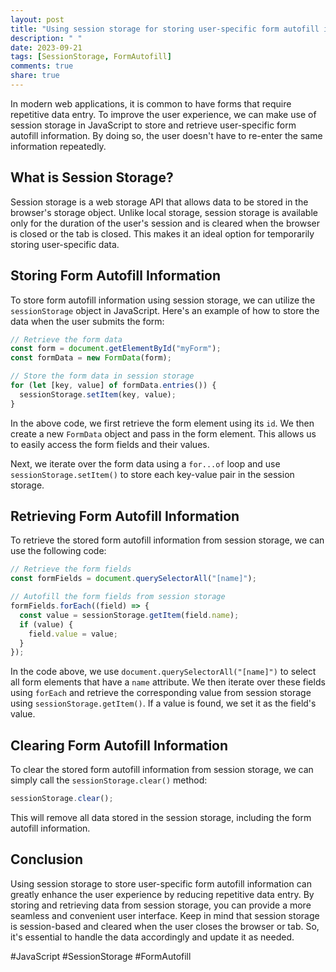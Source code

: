 ```yaml
---
layout: post
title: "Using session storage for storing user-specific form autofill information in JavaScript"
description: " "
date: 2023-09-21
tags: [SessionStorage, FormAutofill]
comments: true
share: true
---
```


In modern web applications, it is common to have forms that require repetitive data entry. To improve the user experience, we can make use of session storage in JavaScript to store and retrieve user-specific form autofill information. By doing so, the user doesn't have to re-enter the same information repeatedly.

## What is Session Storage?

Session storage is a web storage API that allows data to be stored in the browser's storage object. Unlike local storage, session storage is available only for the duration of the user's session and is cleared when the browser is closed or the tab is closed. This makes it an ideal option for temporarily storing user-specific data.

## Storing Form Autofill Information

To store form autofill information using session storage, we can utilize the `sessionStorage` object in JavaScript. Here's an example of how to store the data when the user submits the form:

```javascript
// Retrieve the form data
const form = document.getElementById("myForm");
const formData = new FormData(form);

// Store the form data in session storage
for (let [key, value] of formData.entries()) {
  sessionStorage.setItem(key, value);
}
```

In the above code, we first retrieve the form element using its `id`. We then create a new `FormData` object and pass in the form element. This allows us to easily access the form fields and their values.

Next, we iterate over the form data using a `for...of` loop and use `sessionStorage.setItem()` to store each key-value pair in the session storage.

## Retrieving Form Autofill Information

To retrieve the stored form autofill information from session storage, we can use the following code:

```javascript
// Retrieve the form fields
const formFields = document.querySelectorAll("[name]");

// Autofill the form fields from session storage
formFields.forEach((field) => {
  const value = sessionStorage.getItem(field.name);
  if (value) {
    field.value = value;
  }
});
```

In the code above, we use `document.querySelectorAll("[name]")` to select all form elements that have a `name` attribute. We then iterate over these fields using `forEach` and retrieve the corresponding value from session storage using `sessionStorage.getItem()`. If a value is found, we set it as the field's value.

## Clearing Form Autofill Information

To clear the stored form autofill information from session storage, we can simply call the `sessionStorage.clear()` method:

```javascript
sessionStorage.clear();
```

This will remove all data stored in the session storage, including the form autofill information.

## Conclusion

Using session storage to store user-specific form autofill information can greatly enhance the user experience by reducing repetitive data entry. By storing and retrieving data from session storage, you can provide a more seamless and convenient user interface. Keep in mind that session storage is session-based and cleared when the user closes the browser or tab. So, it's essential to handle the data accordingly and update it as needed.

#JavaScript #SessionStorage #FormAutofill